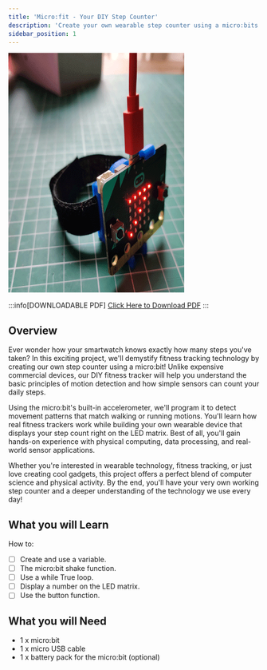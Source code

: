 ```yaml
---
title: 'Micro:fit - Your DIY Step Counter'
description: 'Create your own wearable step counter using a micro:bits accelerometer to track and display your daily steps, just like a FitBit but built and coded by you!'
sidebar_position: 1
---
```


![FitBit Clone cover](./img/counter.png)

:::info[DOWNLOADABLE PDF]
[Click Here to Download PDF](./FitBitClone.pdf)
:::

## Overview

Ever wonder how your smartwatch knows exactly how many steps you've taken? In this exciting project, we'll demystify fitness tracking technology by creating our own step counter using a micro:bit! Unlike expensive commercial devices, our DIY fitness tracker will help you understand the basic principles of motion detection and how simple sensors can count your daily steps.

Using the micro:bit's built-in accelerometer, we'll program it to detect movement patterns that match walking or running motions. You'll learn how real fitness trackers work while building your own wearable device that displays your step count right on the LED matrix. Best of all, you'll gain hands-on experience with physical computing, data processing, and real-world sensor applications.

Whether you're interested in wearable technology, fitness tracking, or just love creating cool gadgets, this project offers a perfect blend of computer science and physical activity. By the end, you'll have your very own working step counter and a deeper understanding of the technology we use every day!

## What you will Learn

How to:

- [ ] Create and use a variable.
- [ ] The micro:bit shake function.
- [ ] Use a while True loop.
- [ ] Display a number on the LED matrix.
- [ ] Use the button function.

## What you will Need

- 1 x micro:bit
- 1 x micro USB cable
- 1 x battery pack for the micro:bit (optional)